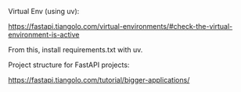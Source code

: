 Virtual Env (using uv):

https://fastapi.tiangolo.com/virtual-environments/#check-the-virtual-environment-is-active

From this, install requirements.txt with uv.


Project structure for FastAPI projects:

https://fastapi.tiangolo.com/tutorial/bigger-applications/

